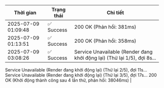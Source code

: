 | Thời gian | Trạng thái | Chi tiết |
|---|---|---|
| 2025-07-09 01:09:48 | ✅ Success | 200 OK (Phản hồi: 381ms) |
| 2025-07-09 01:13:51 | ✅ Success | 200 OK (Phản hồi: 358ms) |
| 2025-07-09 03:08:26 | ✅ Success | Service Unavailable (Render đang khởi động lại) (Thử lại 1/5), đợi 8s...
Service Unavailable (Render đang khởi động lại) (Thử lại 2/5), đợi 11s...
Service Unavailable (Render đang khởi động lại) (Thử lại 3/5), đợi 17s...
200 OK (Khởi động thành công sau 4 lần thử, phản hồi: 38046ms) |
